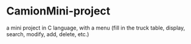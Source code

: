 # CamionMini-project
a mini project in C language, with a menu (fill in the truck table, display, search, modify, add, delete, etc.)
